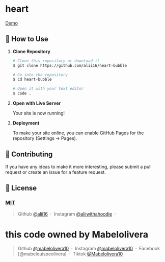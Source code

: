 # heart

[Demo](https://alii16.github.io/heart-bubble/)

## 🚀 How to Use

1.  **Clone Repository**

    ```bash
    # Clone this repository or download it
    $ git clone https://github.com/alii16/heart-bubble

    # Go into the repository
    $ cd heart-bubble

    # Open it with your text editor
    $ code .
    ```

2. **Open with Live Server**

    Your site is now running!

3. **Deployment**

    To make your site online, you can enable GitHub Pages for the repository (Settings -> Pages).

## 📝 Contributing

If you have any ideas to make it more interesting, please submit a pull request or create an issue for a feature request.

## 🤝 License

### [MIT](LICENSE)

> Github [@alii16](https://github.com/alii16) &nbsp;&middot;&nbsp;
> Instagram [@aliiwithahoodie](https://instagram.com/aliiwithahoodie) &nbsp;&middot;&nbsp;

# this code owned by Mabelolivera

> Github [@mabelolivera10](https://github.com/mabelolivera10) &nbsp;&middot;&nbsp;
> Instagram [@mabelolivera10](https://instagram.com/mabelolivera10) &nbsp;&middot;&nbsp;
> Facebook [@mabelquispeolivera] &nbsp;&middot;&nbsp;
> Tiktok [@Mabelolivera10](https://instagram.com/Mabelolivera) &nbsp;&middot;&nbsp;
